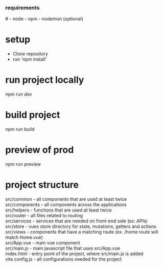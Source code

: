 <h3> requirements </h3>
#
- node
- npm
- nodemon (optional)

# setup

- Clone repository
- run 'npm install'

# run project locally

npm run dev

# build project

npm run build

# preview of prod

npm run preview

# project structure

src/common - all components that are used at least twice\
src/components - all components across the applications\
src/helpers - functions that are used at least twice\
src/router - all files related to routing\
src/services - services that are needed on front-end side (ex: APIs)\
src/store - vuex store directory for state, mutations, getters and actions\
src/views - components that have a matching route (ex. /home route will match Home.vue)\
src/App.vue - main vue component\
src/main.js - main javascript file that uses src/App.vue\
index.html - entry point of the project, where src/main.js is added\
vite.config.js - all configurations needed for the project
